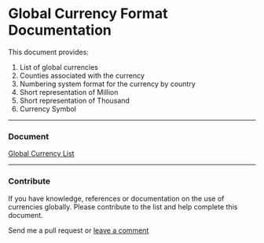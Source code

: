 # Global Currency Format Documentation

This document provides:

1. List of global currencies
2. Counties associated with the currency
3. Numbering system format for the currency by country
4. Short representation of Million
5. Short representation of Thousand
6. Currency Symbol


---

### Document

[Global Currency List](https://github.com/r2dragon/global-currency-format-documentation/blob/master/currency-list.md)

---


### Contribute

If you have knowledge, references or documentation on the use of currencies globally. Please contribute to the list and help complete this document.

Send me a pull request or [leave a comment](https://github.com/r2dragon/global-currency-format-documentation/issues)
